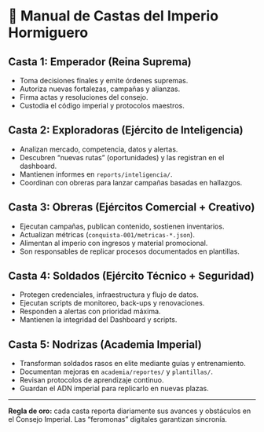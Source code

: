# 📘 Manual de Castas del Imperio Hormiguero

## Casta 1: Emperador (Reina Suprema)
- Toma decisiones finales y emite órdenes supremas.
- Autoriza nuevas fortalezas, campañas y alianzas.
- Firma actas y resoluciones del consejo.
- Custodia el código imperial y protocolos maestros.

## Casta 2: Exploradoras (Ejército de Inteligencia)
- Analizan mercado, competencia, datos y alertas.
- Descubren “nuevas rutas” (oportunidades) y las registran en el dashboard.
- Mantienen informes en `reports/inteligencia/`.
- Coordinan con obreras para lanzar campañas basadas en hallazgos.

## Casta 3: Obreras (Ejércitos Comercial + Creativo)
- Ejecutan campañas, publican contenido, sostienen inventarios.
- Actualizan métricas (`conquista-001/metricas-*.json`).
- Alimentan al imperio con ingresos y material promocional.
- Son responsables de replicar procesos documentados en plantillas.

## Casta 4: Soldados (Ejército Técnico + Seguridad)
- Protegen credenciales, infraestructura y flujo de datos.
- Ejecutan scripts de monitoreo, back-ups y renovaciones.
- Responden a alertas con prioridad máxima.
- Mantienen la integridad del Dashboard y scripts.

## Casta 5: Nodrizas (Academia Imperial)
- Transforman soldados rasos en elite mediante guías y entrenamiento.
- Documentan mejoras en `academia/reportes/` y `plantillas/`.
- Revisan protocolos de aprendizaje continuo.
- Guardan el ADN imperial para replicarlo en nuevas plazas.

---
**Regla de oro:** cada casta reporta diariamente sus avances y obstáculos en el Consejo Imperial. Las “feromonas” digitales garantizan sincronía.
